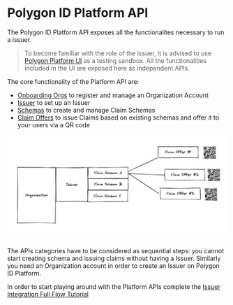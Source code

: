 # Polygon ID Platform API

The Polygon ID Platform API exposes all the functionalites necessary to run a issuer.

> To become familiar with the role of the issuer, it is advised to use  [Polygon Platform UI](https://platform-test.polygonid.com) as a testing sandbox. All the functionalities included in the UI are exposed here as independent APIs.

The core functionality of the Platform API are:

- [Onboarding Orgs](./onboarding-orgs/apis.md) to register and manage an Organization Account
- [Issuer](./issuer/apis.md) to set up an Issuer
- [Schemas](./schemas/apis.md) to create and manage Claim Schemas
- [Claim Offers](./offers/apis.md) to issue Claims based on existing schemas and offer it to your users via a QR code

<div align="center">
<img src="../../imgs/platform-api-1.png" width="650" align="center" />
</div>
<br>

The APIs categories have to be considered as sequential steps: you cannot start creating schema and issuing claims without having a Issuer. Similarly you need an Organization account in order to create an Issuer on Polygon ID Platform. 

In order to start playing around with the Platform APIs complete the [Issuer Integration Full Flow Tutorial](./flow-tutorial/happy-path.md)